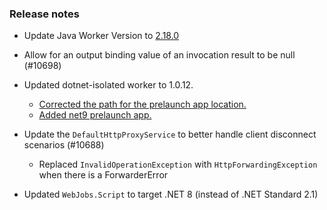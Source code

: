 ### Release notes

<!-- Please add your release notes in the following format:
- My change description (#PR)
-->
- Update Java Worker Version to [2.18.0](https://github.com/Azure/azure-functions-java-worker/releases/tag/2.18.0)

- Allow for an output binding value of an invocation result to be null (#10698)
- Updated dotnet-isolated worker to 1.0.12.
  - [Corrected the path for the prelaunch app location.](https://github.com/Azure/azure-functions-dotnet-worker/pull/2897)
  - [Added net9 prelaunch app.](https://github.com/Azure/azure-functions-dotnet-worker/pull/2898)
- Update the `DefaultHttpProxyService` to better handle client disconnect scenarios (#10688)
  - Replaced `InvalidOperationException` with `HttpForwardingException` when there is a ForwarderError
- Updated `WebJobs.Script` to target .NET 8 (instead of .NET Standard 2.1)
